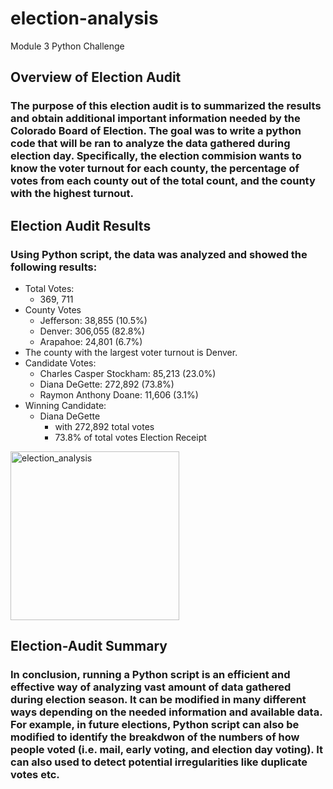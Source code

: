 # election-analysis
Module 3 Python Challenge

## Overview of Election Audit
### The purpose of this election audit is to summarized the results and obtain additional important information needed by the Colorado Board of Election. The goal was to write a python code that will be ran to analyze the data gathered during election day. Specifically, the election commision wants to know the voter turnout for each county, the percentage of votes from each county out of the total count, and the county with the highest turnout.

## Election Audit Results
### Using Python script, the data was analyzed and showed the following results:
  - Total Votes:
    - 369, 711
  - County Votes
      - Jefferson: 38,855 (10.5%)
      - Denver: 306,055 (82.8%)
      - Arapahoe: 24,801 (6.7%)
  - The county with the largest voter turnout is Denver.
  - Candidate Votes:
      - Charles Casper Stockham: 85,213 (23.0%)
      - Diana DeGette: 272,892 (73.8%)
      - Raymon Anthony Doane: 11,606 (3.1%)
  - Winning Candidate:
      - Diana DeGette
           - with 272,892 total votes
           - 73.8% of total votes
    Election Receipt
<img width="270" alt="election_analysis" src="https://user-images.githubusercontent.com/96095956/150682118-0012e56f-bc88-47c4-b5a5-e01cd289a181.PNG">

## Election-Audit Summary
### In conclusion, running a Python script is an efficient and effective way of analyzing vast amount of data gathered during election season. It can be modified in many different ways depending on the needed information and available data. For example, in future elections, Python script can also be modified to identify the breakdwon of the numbers of how people voted (i.e. mail, early voting, and election day voting). It can also used to detect potential irregularities like duplicate votes etc.   
        
